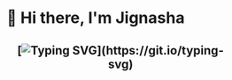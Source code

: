 <h1 align="center">👋 Hi there, I'm Jignasha </h1>

<h2 align="center" style="padding-left:90px">

 [![Typing SVG](https://readme-typing-svg.demolab.com/?lines=Welcome+to+my+GitHub+Page!)](https://git.io/typing-svg)

</h2>

<p align="center><strong>I'm a passionate developer who loves to code</strong><</p>
  
<!--
**JignashaVanara/JignashaVanara** is a ✨ _special_ ✨ repository because its `README.md` (this file) appears on your GitHub profile.

Here are some ideas to get you started:

- 🔭 I’m currently working on ...
- 🌱 I’m currently learning ...
- 👯 I’m looking to collaborate on ...
- 🤔 I’m looking for help with ...
- 💬 Ask me about ...
- 📫 How to reach me: ...
- 😄 Pronouns: ...
- ⚡ Fun fact: ...
-->
